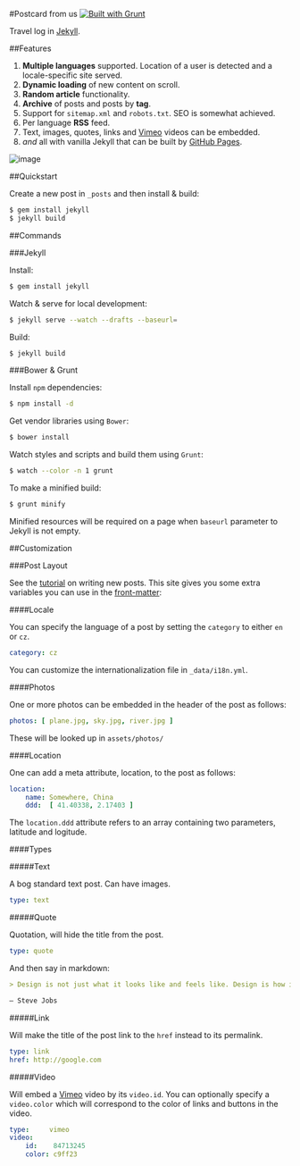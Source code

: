 #Postcard from us [![Built with Grunt](https://cdn.gruntjs.com/builtwith.png)](http://gruntjs.com/)

Travel log in [Jekyll](http://jekyllrb.com/).

##Features

1. **Multiple languages** supported. Location of a user is detected and a locale-specific site served.
1. **Dynamic loading** of new content on scroll.
1. **Random article** functionality.
1. **Archive** of posts and posts by **tag**.
1. Support for `sitemap.xml` and `robots.txt`. SEO is somewhat achieved.
1. Per language **RSS** feed.
1. Text, images, quotes, links and [Vimeo](vimeo.com) videos can be embedded.
1. *and* all with vanilla Jekyll that can be built by [GitHub Pages](http://pages.github.com/).

![image](https://raw.github.com/radekstepan/postcardfrom.us/gh-pages/example.jpg)

##Quickstart

Create a new post in `_posts` and then install & build:

```bash
$ gem install jekyll
$ jekyll build
```

##Commands

###Jekyll

Install:

```bash
$ gem install jekyll
```

Watch & serve for local development:

```bash
$ jekyll serve --watch --drafts --baseurl=
```

Build:

```bash
$ jekyll build
```

###Bower & Grunt

Install `npm` dependencies:

```bash
$ npm install -d
```

Get vendor libraries using `Bower`:

```bash
$ bower install
```

Watch styles and scripts and build them using `Grunt`:

```bash
$ watch --color -n 1 grunt
```

To make a minified build:

```bash
$ grunt minify
```

Minified resources will be required on a page when `baseurl` parameter to Jekyll is not empty.

##Customization

###Post Layout

See the [tutorial](http://jekyllrb.com/docs/posts/) on writing new posts. This site gives you some extra variables you can use in the [front-matter](http://jekyllrb.com/docs/frontmatter/):

####Locale

You can specify the language of a post by setting the `category` to either `en` or `cz`.

```yaml
category: cz
```

You can customize the internationalization file in `_data/i18n.yml`.

####Photos

One or more photos can be embedded in the header of the post as follows:

```yaml
photos: [ plane.jpg, sky.jpg, river.jpg ]
```

These will be looked up in `assets/photos/`

####Location

One can add a meta attribute, location, to the post as follows:

```yaml
location:
    name: Somewhere, China
    ddd:  [ 41.40338, 2.17403 ]
```

The `location.ddd` attribute refers to an array containing two parameters, latitude and logitude.

####Types

#####Text

A bog standard text post. Can have images.

```yaml
type: text
```

#####Quote

Quotation, will hide the title from the post.

```yaml
type: quote
```

And then say in markdown:

```md
> Design is not just what it looks like and feels like. Design is how it works.

— Steve Jobs
```

#####Link

Will make the title of the post link to the `href` instead to its permalink.

```yaml
type: link
href: http://google.com
```

#####Video

Will embed a [Vimeo](http://vimeo.com) video by its `video.id`. You can optionally specify a `video.color` which will correspond to the color of links and buttons in the video.

```yaml
type:     vimeo
video:
    id:    84713245
    color: c9ff23
```